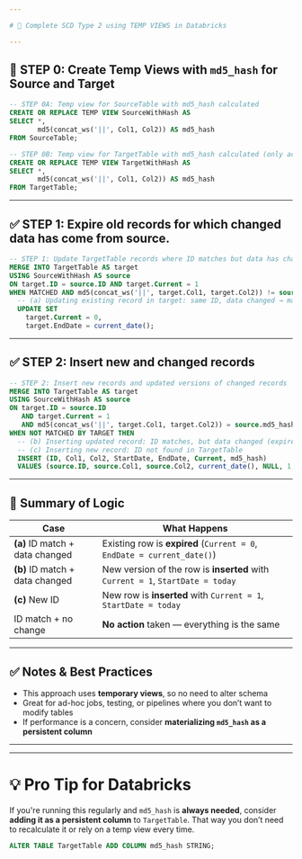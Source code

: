 ```yaml
---

# 🔁 Complete SCD Type 2 using TEMP VIEWS in Databricks

---
```


## 🔧 STEP 0: Create Temp Views with `md5_hash` for Source and Target

```sql
-- STEP 0A: Temp view for SourceTable with md5_hash calculated
CREATE OR REPLACE TEMP VIEW SourceWithHash AS
SELECT *,
       md5(concat_ws('||', Col1, Col2)) AS md5_hash
FROM SourceTable;

-- STEP 0B: Temp view for TargetTable with md5_hash calculated (only active records)
CREATE OR REPLACE TEMP VIEW TargetWithHash AS
SELECT *,
       md5(concat_ws('||', Col1, Col2)) AS md5_hash
FROM TargetTable;
```

---

## ✅ STEP 1: Expire old records for which changed data has come from source. 

```sql
-- STEP 1: Update TargetTable records where ID matches but data has changed
MERGE INTO TargetTable AS target
USING SourceWithHash AS source
ON target.ID = source.ID AND target.Current = 1
WHEN MATCHED AND md5(concat_ws('||', target.Col1, target.Col2)) != source.md5_hash THEN
  -- (a) Updating existing record in target: same ID, data changed → mark old record as inactive
  UPDATE SET
    target.Current = 0,
    target.EndDate = current_date();
```

---

## ✅ STEP 2: Insert new and changed records

```sql
-- STEP 2: Insert new records and updated versions of changed records
MERGE INTO TargetTable AS target
USING SourceWithHash AS source
ON target.ID = source.ID 
   AND target.Current = 1 
   AND md5(concat_ws('||', target.Col1, target.Col2)) = source.md5_hash
WHEN NOT MATCHED BY TARGET THEN
  -- (b) Inserting updated record: ID matches, but data changed (expired in step 1)
  -- (c) Inserting new record: ID not found in TargetTable
  INSERT (ID, Col1, Col2, StartDate, EndDate, Current, md5_hash)
  VALUES (source.ID, source.Col1, source.Col2, current_date(), NULL, 1, source.md5_hash);
```

---

## 📌 Summary of Logic

| Case                              | What Happens                                                                      |
|-----------------------------------|------------------------------------------------------------------------------------|
| **(a)** ID match + data changed   | Existing row is **expired** (`Current = 0`, `EndDate = current_date()`)          |
| **(b)** ID match + data changed   | New version of the row is **inserted** with `Current = 1`, `StartDate = today`    |
| **(c)** New ID                    | New row is **inserted** with `Current = 1`, `StartDate = today`                   |
| ID match + no change              | **No action** taken — everything is the same                                      |

---

## ✅ Notes & Best Practices

- This approach uses **temporary views**, so no need to alter schema
- Great for ad-hoc jobs, testing, or pipelines where you don’t want to modify tables
- If performance is a concern, consider **materializing `md5_hash` as a persistent column**

---
------------------------------------------------------------------------------

# 💡 Pro Tip for Databricks

If you're running this regularly and `md5_hash` is **always needed**, consider **adding it as a persistent column** to `TargetTable`. That way you don’t need to recalculate it or rely on a temp view every time.

```sql
ALTER TABLE TargetTable ADD COLUMN md5_hash STRING;
```


